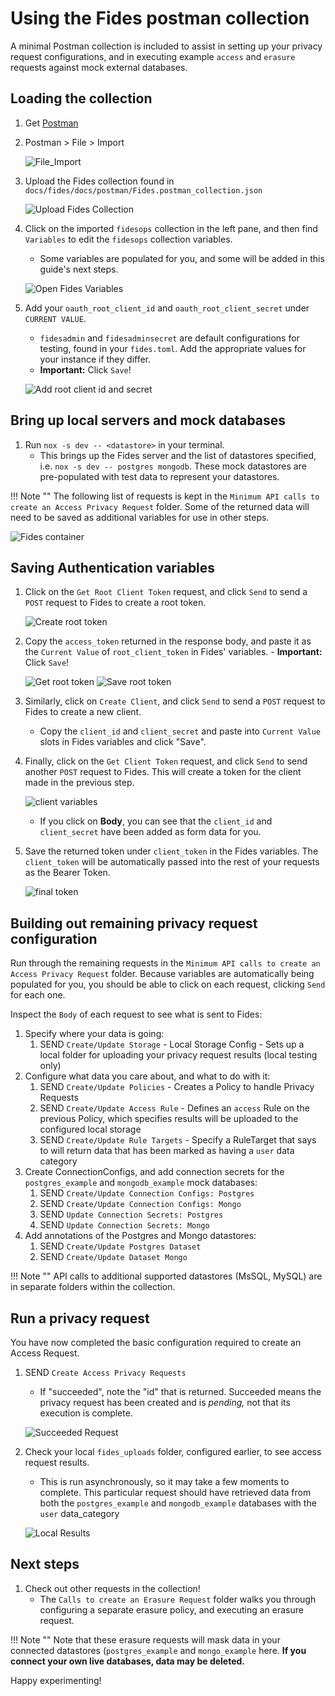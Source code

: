 # Using the Fides postman collection

A minimal Postman collection is included to assist in setting up your privacy request configurations, and in executing example `access` and `erasure` requests against mock external databases.

## Loading the collection

1. Get [Postman](https://www.postman.com/)
2. Postman > File > Import

      ![File_Import](../../img/postman_images/import_collection.png)

3. Upload the Fides collection found in `docs/fides/docs/postman/Fides.postman_collection.json`

      ![Upload Fides Collection](../../img/postman_images/upload_files.png)

4. Click on the imported `fidesops` collection in the left pane, and then find `Variables` to edit the `fidesops` collection variables.
      - Some variables are populated for you, and some will be added in this guide's next steps.

      ![Open Fides Variables](../../img/postman_images/open_fidesops_variables.png)

5. Add your `oauth_root_client_id` and `oauth_root_client_secret` under `CURRENT VALUE`.  
      - `fidesadmin` and `fidesadminsecret` are default configurations for testing, found in your `fides.toml`. Add the appropriate values for your instance if they differ.
      - **Important:** Click `Save`!

      ![Add root client id and secret](../../img/postman_images/add_root_client_id_and_secret.png)

## Bring up local servers and mock databases

1. Run `nox -s dev -- <datastore>` in your terminal. 
      - This brings up the Fides server and the list of datastores specified, i.e. `nox -s dev -- postgres mongodb`. These mock datastores are pre-populated with test data to represent your datastores.
  
!!! Note ""
      The following list of requests is kept in the `Minimum API calls to create an Access Privacy Request` folder. Some of the returned data will need to be saved as additional variables for use in other steps.
    
   ![Fides container](../../img/postman_images/fidesops_container.png)

## Saving Authentication variables

1. Click on the `Get Root Client Token` request, and click `Send` to send a `POST` request to Fides to create a root token.

      ![Create root token](../../img/postman_images/create_root_client_token.png)

2. Copy the `access_token` returned in the response body, and paste it as the `Current Value` of `root_client_token` in Fides' variables.
       - **Important:** Click `Save`!

      ![Get root token](../../img/postman_images/root_token_response.png)
      ![Save root token](../../img/postman_images/save_root_client_token.png)

3. Similarly, click on `Create Client`, and click `Send` to send a `POST` request to Fides to create a new client.
      - Copy the `client_id` and `client_secret` and paste into `Current Value` slots in Fides variables and click "Save".
  
4. Finally, click on the `Get Client Token` request, and click `Send` to send another `POST` request to Fides. This will create a token for the client made in the previous step.

      ![client variables](../../img/postman_images/client_form_data.png)

      - If you click on **Body**, you can see that the `client_id` and `client_secret` have been added as form data for you.

5. Save the returned token under `client_token` in the Fides variables.  The `client_token` will be automatically passed into the rest of your requests as the Bearer Token.

      ![final token](../../img/postman_images/final_token.png)

## Building out remaining privacy request configuration

Run through the remaining requests in the `Minimum API calls to create an Access Privacy Request` folder. Because variables are automatically being populated for you, you should be able to click on each request, clicking `Send` for each one.

Inspect the `Body` of each request to see what is sent to Fides:

1. Specify where your data is going:
      1. SEND `Create/Update Storage` - Local Storage Config - Sets up a local folder for uploading your privacy request results (local testing only)
2. Configure what data you care about, and what to do with it:
      1. SEND `Create/Update Policies` - Creates a Policy to handle Privacy Requests
      2. SEND `Create/Update Access Rule` - Defines an `access` Rule on the previous Policy, which specifies results will be uploaded to the configured local storage
      3. SEND `Create/Update Rule Targets` - Specify a RuleTarget that says to will return data that has been marked as having a `user` data category
3. Create ConnectionConfigs, and add connection secrets for the `postgres_example` and `mongodb_example` mock databases:
      1. SEND `Create/Update Connection Configs: Postgres`
      2. SEND `Create/Update Connection Configs: Mongo`
      3. SEND `Update Connection Secrets: Postgres`
      4. SEND `Update Connection Secrets: Mongo`
4. Add annotations of the Postgres and Mongo datastores:
      1. SEND `Create/Update Postgres Dataset`
      2. SEND `Create/Update Dataset Mongo`

!!! Note ""
      API calls to additional supported datastores (MsSQL, MySQL) are in separate folders within the collection. 

## Run a privacy request

You have now completed the basic configuration required to create an Access Request.

1. SEND `Create Access Privacy Requests`
      - If "succeeded", note the "id" that is returned. Succeeded means the privacy request has been created and is *pending,* not that its execution is complete.

      ![Succeeded Request](../../img/postman_images/succeeded_privacy_request.png)

2. Check your local `fides_uploads` folder, configured earlier, to see access request results.
      - This is run asynchronously, so it may take a few moments to complete.  This particular request should have retrieved data from both the `postgres_example` and `mongodb_example` databases with the `user` data_category

      ![Local Results](../../img/postman_images/local_results.png)

## Next steps

1.  Check out other requests in the collection!
      - The `Calls to create an Erasure Request` folder walks you through configuring a separate erasure policy, and executing an erasure request.

!!! Note ""
      Note that these erasure requests will mask data in your connected datastores (`postgres_example` and `mongo_example` here. **If you connect your own live databases, data may be deleted.**

Happy experimenting!

